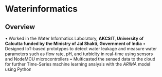 # Waterinformatics

## Overview

• Worked in the Water Informatics Laboratory, **AKCSIT, University of Calcutta funded by the Ministry of Jal Shakti, Government of India**
• Designed IoT-based prototypes to detect water leakage and measure water parameters such as flow rate, pH, and turbidity in real-time using sensors and NodeMCU microcontrollers
• Multicasted the sensed data to the cloud for further Time-Series machine learning analysis with the _ARIMA_ model using Python
